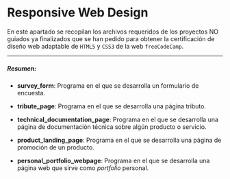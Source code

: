 # Responsive Web Design

En este apartado se recopilan los archivos requeridos de los proyectos NO guiados ya finalizados que se han pedido para obtener la certificación de diseño web adaptable de `HTML5` y `CSS3` de la web `freeCodeCamp`.

------------

##### Resumen:
- **survey_form**: Programa en el que se desarrolla un formulario de encuesta.

- **tribute_page**: Programa en el que se desarrolla una página tributo.

- **technical_documentation_page**: Programa en el que se desarrolla una página de documentación técnica sobre algún producto o servicio.

- **product_landing_page**: Programa en el que se desarrolla una página de promoción de un producto.

- **personal_portfolio_webpage**: Programa en el que se desarrolla una página web que sirve como *portfolio* personal.